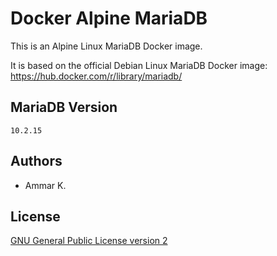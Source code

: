 Docker Alpine MariaDB
=====================

This is an Alpine Linux MariaDB Docker image.

It is based on the official Debian Linux MariaDB Docker image:  
https://hub.docker.com/r/library/mariadb/

## MariaDB Version

`10.2.15`

## Authors

* Ammar K.

## License

[GNU General Public License version 2](https://github.com/akai-z/docker-alpine-mariadb/blob/master/LICENSE)
